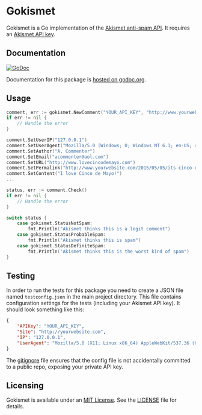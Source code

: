 # Gokismet

Gokismet is a Go implementation of the [Akismet anti-spam API](http://akismet.com/development/api/#detailed-docs). It requires an [Akismet API key](https://akismet.com/signup/?connect=yes&plan=developer).

## Documentation

[![GoDoc](https://godoc.org/github.com/deepilla/gokismet?status.svg)](https://godoc.org/github.com/deepilla/gokismet)

Documentation for this package is [hosted on godoc.org](https://godoc.org/github.com/deepilla/gokismet).

## Usage

```go
comment, err := gokismet.NewComment("YOUR_API_KEY", "http://www.yourwebsite.com")
if err != nil {
    // Handle the error
}

comment.SetUserIP("127.0.0.1")
comment.SetUserAgent("Mozilla/5.0 (Windows; U; Windows NT 6.1; en-US; rv:1.9.2) Gecko/20100115 Firefox/3.6")
comment.SetAuthor("A. Commenter")
comment.SetEmail("acommenter@aol.com")
comment.SetURL("http://www.lovecincodemayo.com")
comment.SetPermalink("http://www.yourwebsite.com/2015/05/05/its-cinco-de-mayo/")
comment.SetContent("I love Cinco de Mayo!")
...

status, err := comment.Check()
if err != nil {
    // Handle the error
}

switch status {
    case gokismet.StatusNotSpam:
        fmt.Println("Akismet thinks this is a legit comment")
    case gokismet.StatusProbableSpam:
        fmt.Println("Akismet thinks this is spam")
    case gokismet.StatusDefiniteSpam:
        fmt.Println("Akismet thinks this is the worst kind of spam")
}
```

## Testing

In order to run the tests for this package you need to create a JSON file named `testconfig.json` in the main project directory. This file contains configuration settings for the tests (including your Akismet API key). It should look something like this:

``` json
{
    "APIKey": "YOUR_API_KEY",
    "Site": "http://yourwebsite.com",
    "IP": "127.0.0.1",
    "UserAgent": "Mozilla/5.0 (X11; Linux x86_64) AppleWebKit/537.36 (KHTML, like Gecko) Chrome/41.0.2227.0 Safari/537.36"
}
```

The [gitignore](.gitignore) file ensures that the config file is not accidentally committed to a public repo, exposing your private API key.

## Licensing

Gokismet is available under an [MIT License](http://choosealicense.com/licenses/mit/). See the [LICENSE](LICENSE) file for details.
